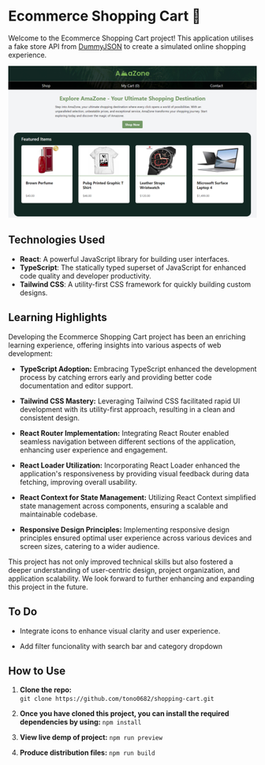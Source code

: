 # Ecommerce Shopping Cart 🛒

Welcome to the Ecommerce Shopping Cart project! This application utilises a fake store API from [DummyJSON](https://dummyjson.com/) to create a simulated online shopping experience. 

![Ecommerce Shopping Cart](public/Shopping-Cart.png)

## Technologies Used

- **React**: A powerful JavaScript library for building user interfaces.
- **TypeScript**: The statically typed superset of JavaScript for enhanced code quality and developer productivity.
- **Tailwind CSS**: A utility-first CSS framework for quickly building custom designs.

## Learning Highlights

Developing the Ecommerce Shopping Cart project has been an enriching learning experience, offering insights into various aspects of web development:

- **TypeScript Adoption:** Embracing TypeScript enhanced the development process by catching errors early and providing better code documentation and editor support.

- **Tailwind CSS Mastery:** Leveraging Tailwind CSS facilitated rapid UI development with its utility-first approach, resulting in a clean and consistent design.

- **React Router Implementation:** Integrating React Router enabled seamless navigation between different sections of the application, enhancing user experience and engagement.

- **React Loader Utilization:** Incorporating React Loader enhanced the application's responsiveness by providing visual feedback during data fetching, improving overall usability.

- **React Context for State Management:** Utilizing React Context simplified state management across components, ensuring a scalable and maintainable codebase.

- **Responsive Design Principles:** Implementing responsive design principles ensured optimal user experience across various devices and screen sizes, catering to a wider audience.

This project has not only improved technical skills but also fostered a deeper understanding of user-centric design, project organization, and application scalability. We look forward to further enhancing and expanding this project in the future.

## To Do

- Integrate icons to enhance visual clarity and user experience.

- Add filter funcionality with search bar and category dropdown


## How to Use

1. **Clone the repo:**  
   `git clone https://github.com/tono0682/shopping-cart.git`

2. **Once you have cloned this project, you can install the required dependencies by using:**
   `npm install`

3. **View live demp of project:**
   `npm run preview`

4. **Produce distribution files:**
   `npm run build`